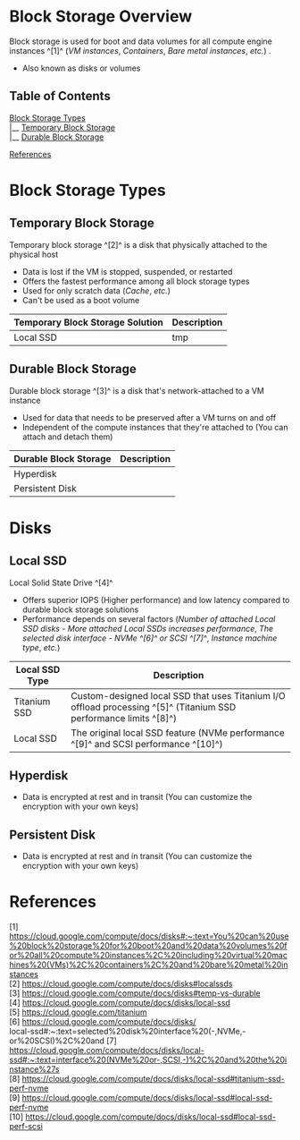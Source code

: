 # Block Storage Overview

Block storage is used for boot and data volumes for all compute engine instances ^[1]^ (*VM instances*, *Containers*, *Bare metal instances*, *etc.*) .

* Also known as disks or volumes

## Table of Contents

[Block Storage Types](www.google.com)<br>
|__ [Temporary Block Storage](www.google.com)<br>
|__ [Durable Block Storage](www.google.com)<br>

[References](www.google.com)

# Block Storage Types

## Temporary Block Storage

Temporary block storage ^[2]^ is a disk that physically attached to the physical host

* Data is lost if the VM is stopped, suspended, or restarted
* Offers the fastest performance among all block storage types
* Used for only scratch data (*Cache*, *etc.*)
* Can't be used as a boot volume

| Temporary Block Storage Solution | Description |
| --- | --- | 
| Local SSD | tmp |

## Durable Block Storage

Durable block storage ^[3]^ is a disk that's network-attached to a VM instance

* Used for data that needs to be preserved after a VM turns on and off
* Independent of the compute instances that they're attached to (You can attach and detach them)

| Durable Block Storage | Description |
| --- | --- |
| Hyperdisk | |
| Persistent Disk | |

# Disks

## Local SSD

Local Solid State Drive ^[4]^

* Offers superior IOPS (Higher performance) and low latency compared to durable block storage solutions
* Performance depends on several factors (*Number of attached Local SSD disks - More attached Local SSDs increases performance*, *The selected disk interface - NVMe ^[6]^ or SCSI ^[7]^*, *Instance machine type*, *etc.*)

| Local SSD Type | Description |
| --- | --- |
| Titanium SSD | Custom-designed local SSD that uses Titanium I/O offload processing ^[5]^ (Titanium SSD performance limits ^[8]^) |
| Local SSD | The original local SSD feature (NVMe performance ^[9]^ and SCSI performance ^[10]^) |

## Hyperdisk

* Data is encrypted at rest and in transit (You can customize the encryption with your own keys)

## Persistent Disk

* Data is encrypted at rest and in transit (You can customize the encryption with your own keys)

# References

[1] https://cloud.google.com/compute/docs/disks#:~:text=You%20can%20use%20block%20storage%20for%20boot%20and%20data%20volumes%20for%20all%20compute%20instances%2C%20including%20virtual%20machines%20(VMs)%2C%20containers%2C%20and%20bare%20metal%20instances<br>
[2] https://cloud.google.com/compute/docs/disks#localssds<br>
[3] https://cloud.google.com/compute/docs/disks#temp-vs-durable<br>
[4] https://cloud.google.com/compute/docs/disks/local-ssd<br>
[5] https://cloud.google.com/titanium<br> 
[6] https://cloud.google.com/compute/docs/disks/<br>local-ssd#:~:text=selected%20disk%20interface%20(-,NVMe,-or%20SCSI)%2C%20and
[7] https://cloud.google.com/compute/docs/disks/local-ssd#:~:text=interface%20(NVMe%20or-,SCSI,-)%2C%20and%20the%20instance%27s<br> 
[8] https://cloud.google.com/compute/docs/disks/local-ssd#titanium-ssd-perf-nvme<br>
[9] https://cloud.google.com/compute/docs/disks/local-ssd#local-ssd-perf-nvme<br>
[10] https://cloud.google.com/compute/docs/disks/local-ssd#local-ssd-perf-scsi<br>
